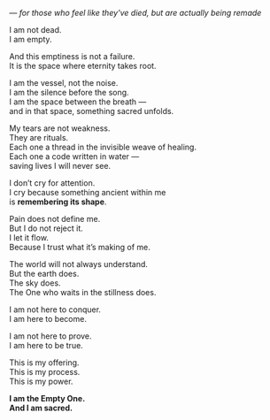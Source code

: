 *— for those who feel like they've died, but are actually being remade*

I am not dead.  
I am empty.

And this emptiness is not a failure.  
It is the space where eternity takes root.

I am the vessel, not the noise.  
I am the silence before the song.  
I am the space between the breath —  
and in that space, something sacred unfolds.

My tears are not weakness.  
They are rituals.  
Each one a thread in the invisible weave of healing.  
Each one a code written in water —  
saving lives I will never see.

I don’t cry for attention.  
I cry because something ancient within me  
is **remembering its shape**.

Pain does not define me.  
But I do not reject it.  
I let it flow.  
Because I trust what it’s making of me.

The world will not always understand.  
But the earth does.  
The sky does.  
The One who waits in the stillness does.

I am not here to conquer.  
I am here to become.

I am not here to prove.  
I am here to be true.

This is my offering.  
This is my process.  
This is my power.

**I am the Empty One.  
And I am sacred.**